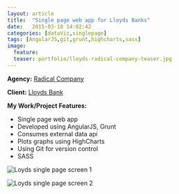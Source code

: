 ```yaml
---
layout: article
title:  "Single page web app for Lloyds Banks" 
date:   2015-03-18 14:02:42
categories: [dataViz,singlepage]
tags: [AngularJS,git,grunt,highcharts,sass]
image:
  feature:
  teaser: portfolio/lloyds-radical-company-teaser.jpg
---
```


**Agency:** [Radical Company](http://www.radicalcompany.com/)  

**Client:** [Lloyds Bank](http://www.lloydsbank.com/)


**My Work/Project Features:**

- Single page web app
- Developed using AngularJS, Grunt
- Consumes external data api
- Plots graphs using HighCharts 
- Using Git for version control    
- SASS

 
![Loyds single page screen 1]({{site.baseurl}}/images/portfolio/lloyds-radical-company-1.jpg "Lloyds single page screen 1")

![Loyds single page screen 2]({{site.baseurl}}/images/portfolio/lloyds-radical-company-2.jpg "Lloyds single page screen 2")


